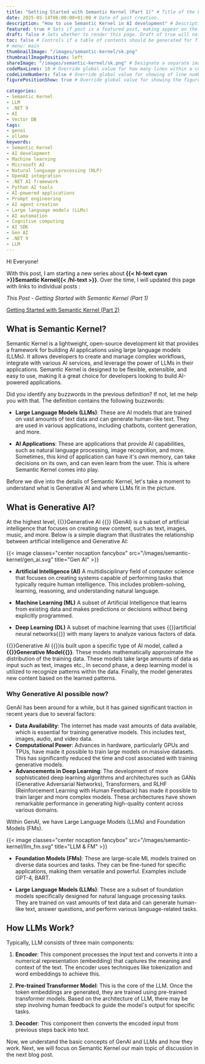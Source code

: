 ```yaml
---
title: "Getting Started with Semantic Kernel (Part 1)" # Title of the blog post.
date: 2025-05-14T06:00:00+01:00 # Date of post creation.
description: "How to use Semantic Kernel in AI development" # Description used for search engine.
featured: true # Sets if post is a featured post, making appear on the home page side bar.
draft: false # Sets whether to render this page. Draft of true will not be rendered.
toc: false # Controls if a table of contents should be generated for first-level links automatically.
# menu: main
thumbnailImage: "/images/semantic-kernel/sk.png"
thumbnailImagePosition: left
shareImage: "/images/semantic-kernel/sk.png" # Designate a separate image for social media sharing.
codeMaxLines: 10 # Override global value for how many lines within a code block before auto-collapsing.
codeLineNumbers: false # Override global value for showing of line numbers within code block.
figurePositionShow: true # Override global value for showing the figure label.

categories:
- Semantic Kernel
- LLM
- .NET 9
- AI
- Vector DB
tags:
- genai
- ollama
keywords:
- Semantic Kernel
- AI development
- Machine learning
- Microsoft AI
- Natural language processing (NLP)
- OpenAI integration
- .NET AI framework
- Python AI tools
- AI-powered applications
- Prompt engineering
- AI agent creation
- Large language models (LLMs)
- AI automation
- Cognitive computing
- AI SDK
- Gen AI
- .NET 9
- LLM
---
```

 
Hi Everyone!

With this post, I am starting a new series about **{{< hl-text cyan >}}Semantic Kernel{{< /hl-text >}}**. Over the time, I will updated this page with links to individual posts : 

_This Post - Getting Started with Semantic Kernel (Part 1)_

[Getting Started with Semantic Kernel (Part 2)](/post/getting-started-with-semantic-kernel-pt-2)

## What is Semantic Kernel?

Semantic Kernel is a lightweight, open-source development kit that provides a framework for building AI applications using large language models (LLMs). It allows developers to create and manage complex workflows, integrate with various AI services, and leverage the power of LLMs in their applications. Semantic Kernel is designed to be flexible, extensible, and easy to use, making it a great choice for developers looking to build AI-powered applications.

Did you identify any buzzwords in the previous definition? If not, let me help you with that. The definition contains the following buzzwords:
 
- **Large Language Models (LLMs)**: These are AI models that are trained on vast amounts of text data and can generate human-like text. They are used in various applications, including chatbots, content generation, and more.

- **AI Applications**: These are applications that provide AI capabilities, such as natural language processing, image recognition, and more. Sometimes, this kind of application can have it's own memory, can take decisions on its own, and can even learn from the user. This is where Semantic Kernel comes into play.

Before we dive into the details of Semantic Kernel, let's take a moment to understand what is Generative AI and where LLMs fit in the picture.

## What is Generative AI?
At the highest level, {{<hl-text blue >}}Generative AI {{</hl-text >}} (GenAI) is a subset of artificial intelligence that focuses on creating new content, such as text, images, music, and more. Below is a simple diagram that illustrates the relationship between artificial intelligence and Generative AI: 

{{< image classes="center nocaption fancybox" src="/images/semantic-kernel/gen_ai.svg" title="Gen AI" >}}

- **Artificial Intelligence (AI)**
A multidisciplinary field of computer science that focuses on creating systems capable of performing tasks that typically require human intelligence. This includes problem-solving, learning, reasoning, and understanding natural language.

- **Machine Learning (ML)**
A subset of Artificial Intelligence that learns from existing data and makes predictions or decisions without being explicitly programmed.

- **Deep Learning (DL)**
A subset of machine learning that uses {{<hl-text green >}}artificial neural networks{{</hl-text >}} with many layers to analyze various factors of data. 

{{<hl-text blue >}}Generative AI {{</hl-text >}}is built upon a specific type of AI model, called a **{{<hl-text yellow >}}Generative Model{{</hl-text >}}**.  These models mathematically approximate the distribution of the training data. These models take large amounts of data as input such as text, images etc., In second phase, a deep learning model is utilized to recognize patterns within the data. Finally, the model generates new content based on the learned patterns.

### Why Generative AI possible now?
GenAI has been around for a while, but it has gained significant traction in recent years due to several factors:
- **Data Availability**: The internet has made vast amounts of data available, which is essential for training generative models. This includes text, images, audio, and video data.
- **Computational Power**: Advances in hardware, particularly GPUs and TPUs, have made it possible to train large models on massive datasets. This has significantly reduced the time and cost associated with training generative models.
- **Advancements in Deep Learning**: The development of more sophisticated deep learning algorithms and architectures such as GANs (Generative Adversarial Networks), Transformers, and RLHF (Reinforcement Learning with Human Feedback) has made it possible to train larger and more complex models. These architectures have shown remarkable performance in generating high-quality content across various domains.

Within GenAI, we have Large Language Models (LLMs) and Foundation Models (FMs).

{{< image classes="center nocaption fancybox" src="/images/semantic-kernel/llm_fm.svg" title="LLM & FM" >}}

- **Foundation Models (FMs)**: These are large-scale ML models trained on diverse data sources and tasks. They can be fine-tuned for specific applications, making them versatile and powerful. Examples include GPT-4, BART.

- **Large Language Models (LLMs)**: These are a subset of foundation models specifically designed for natural language processing tasks. They are trained on vast amounts of text data and can generate human-like text, answer questions, and perform various language-related tasks.

## How LLMs Work?
Typically, LLM consists of three main components:
1. **Encoder**: This component processes the input text and converts it into a numerical representation (embedding) that captures the meaning and context of the text. The encoder uses techniques like tokenization and word embeddings to achieve this.
2. **Pre-trained Transformer Model**: This is the core of the LLM. Once the token embeddings are generated,  they are trained using pre-trained transformer models. Based on the architecture of LLM, there may be step involving human feedback to guide the model's output for specific tasks.

3. **Decoder**: This component then converts the encoded input from previous steps back into text. 

Now, we understand the basic concepts of GenAI and LLMs and how they work. Next, we will focus on Semantic Kernel our main topic of discussion in the next blog post.

